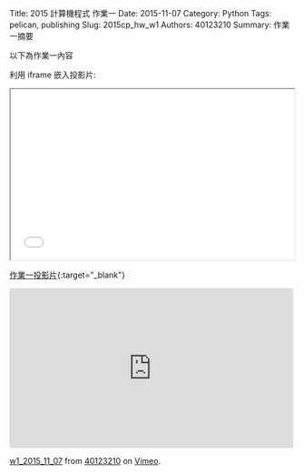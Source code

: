 Title: 2015 計算機程式 作業一
Date: 2015-11-07
Category: Python
Tags: pelican, publishing
Slug: 2015cp_hw_w1
Authors: 40123210
Summary: 作業一摘要

以下為作業一內容

利用 iframe 嵌入投影片:

<iframe src="40123210_cp_w1_p.html" width="500" height="300"></iframe>

[作業一投影片](40123210_cp_w1_p.html){:target="_blank"}


<iframe src="https://player.vimeo.com/video/144895490" width="500" height="281" frameborder="0" webkitallowfullscreen mozallowfullscreen allowfullscreen></iframe> <p><a href="https://vimeo.com/144895490">w1_2015_11_07</a> from <a href="https://vimeo.com/user40881402">40123210</a> on <a href="https://vimeo.com">Vimeo</a>.</p>
